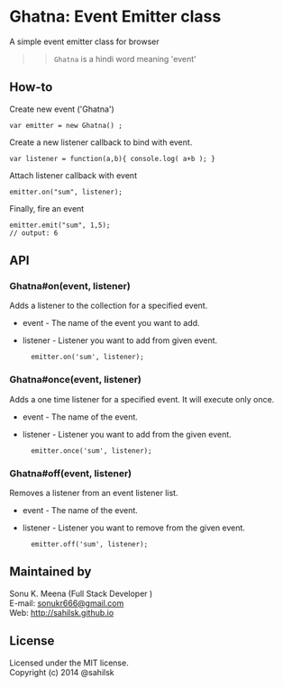 Ghatna: Event Emitter class
=====================

A simple event emitter class for browser

>> `Ghatna` is a hindi word meaning 'event'


How-to
----------

Create new event ('Ghatna')

	var emitter = new Ghatna() ;

Create a new listener callback to bind with event.

	var listener = function(a,b){ console.log( a+b ); }

Attach listener callback with event

	emitter.on("sum", listener);

Finally, fire an event

	emitter.emit("sum", 1,5);
	// output: 6



API
------------------

### Ghatna#on(event, listener)

Adds a listener to the collection for a specified event.

* event - The name of the event you want to add.
* listener - Listener you want to add from given event.

		emitter.on('sum', listener);


### Ghatna#once(event, listener)

Adds a one time listener  for a specified event. It will execute only once.

* event - The name of the event.
* listener - Listener you want to add from the given event.

		emitter.once('sum', listener);


### Ghatna#off(event, listener)

Removes a listener from an event listener list.

* event - The name of the event.
* listener - Listener you want to remove from the given event.

		emitter.off('sum', listener);


Maintained by
----------------------

Sonu K. Meena (Full Stack Developer )  
E-mail: sonukr666@gmail.com  
Web: http://sahilsk.github.io


License
-------------------

Licensed under the MIT license.  
Copyright (c) 2014 @sahilsk
